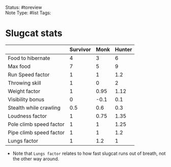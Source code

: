 Status: #toreview  
Note Type: #list
Tags: 

# Slugcat stats
|                       | Survivor | Monk | Hunter |
|-----------------------|----------|------|--------|
|Food to hibernate      |4         |3     |6       |
|Max food               |7         |5     |9       |
|Run Speed factor       |1         |1     |1.2     |
|Throwing skill         |1         |0     |2       |
|Weight factor          |1         |0.95  |1.12    |
|Visibility bonus       |0         |-0.1  |0.1     |
|Stealth while crawling |0.5       |0.6   |0.3     |
|Loudness factor        |1         |0.75  |1.35    |
|Pole climb speed factor|1         |1     |1.25    |
|Pipe climb speed factor|1         |1     |1.2     |
|Lungs factor           |1         |1.2   |1       |

- Note that `Lungs factor` relates to how fast slugcat runs out of breath, not the other way around.